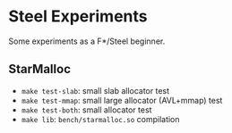# Steel Experiments

Some experiments as a F*/Steel beginner.

## StarMalloc

- `make test-slab`: small slab allocator test
- `make test-mmap`: small large allocator (AVL+mmap) test
- `make test-both`: small allocator test
- `make lib`: `bench/starmalloc.so` compilation
